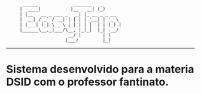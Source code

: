           ______             _______   _       
         |  ____|           |__   __| (_)      
         | |__   __ _ ___ _   _| |_ __ _ _ __  
         |  __| / _` / __| | | | | '__| | '_ \ 
         | |___| (_| \__ \ |_| | | |  | | |_) |
         |______\__,_|___/\__, |_|_|  |_| .__/ 
                           __/ |        | |    
                          |___/         |_|    
----------------------------------------------------------------- 

# Sistema desenvolvido para a materia DSID com o professor fantinato.